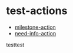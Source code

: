 # test-actions


- [milestone-action](https://github.com/benelan/milestone-action)
- [need-info-action](https://github.com/benelan/need-info-action)

testtest